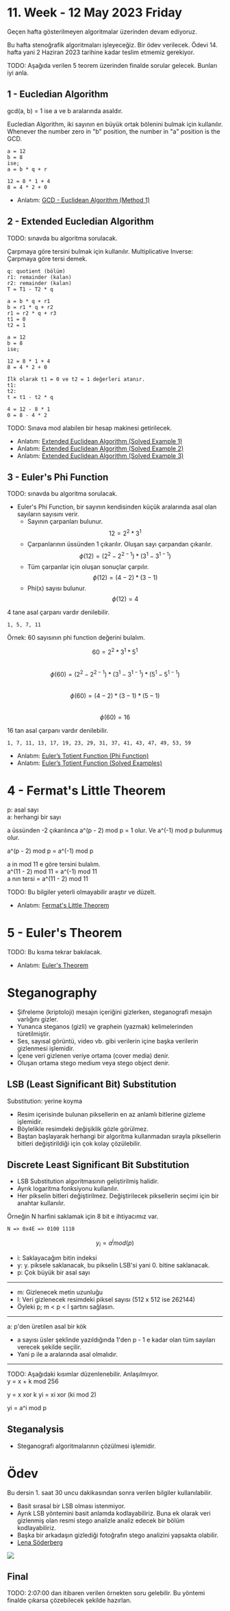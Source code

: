 # 11. Week - 12 May 2023 Friday

Geçen hafta gösterilmeyen algoritmalar üzerinden devam ediyoruz.

Bu hafta stenoğrafik algoritmaları işleyeceğiz. Bir ödev verilecek. Ödevi 14. hafta yani 2 Haziran 2023 tarihine kadar teslim etmemiz gerekiyor.

TODO: Aşağıda verilen 5 teorem üzerinden finalde sorular gelecek. Bunları iyi anla.

## 1 - Eucledian Algorithm

gcd(a, b) = 1 ise a ve b aralarında asaldır.

Eucledian Algorithm, iki sayının en büyük ortak bölenini bulmak için kullanılır.
Whenever the number zero in "b" position, the number in "a" position is the GCD.

```
a = 12
b = 8
ise;
a = b * q + r

12 = 8 * 1 + 4
8 = 4 * 2 + 0
```

* Anlatım: [GCD - Euclidean Algorithm (Method 1)](https://www.youtube.com/watch?v=yHwneN6zJmU)

## 2 - Extended Eucledian Algorithm

TODO: sınavda bu algoritma sorulacak.

Çarpmaya göre tersini bulmak için kullanılır.
Multiplicative Inverse: Çarpmaya göre tersi demek.

```
q: quotient (bölüm)
r1: remainder (kalan)
r2: remainder (kalan)
T = T1 - T2 * q

a = b * q + r1
b = r1 * q + r2
r1 = r2 * q + r3
t1 = 0
t2 = 1

a = 12
b = 8
ise;

12 = 8 * 1 + 4
8 = 4 * 2 + 0

İlk olarak t1 = 0 ve t2 = 1 değerleri atanır.
t1: 
t2: 
t = t1 - t2 * q

4 = 12 - 8 * 1
0 = 8 - 4 * 2

```

TODO: Sınava mod alabilen bir hesap makinesi getirilecek.

* Anlatım: [Extended Euclidean Algorithm (Solved Example 1)](https://www.youtube.com/watch?v=lq285DDdmtw)
* Anlatım: [Extended Euclidean Algorithm (Solved Example 2)](https://www.youtube.com/watch?v=6AUkmf1BYJ0)
* Anlatım: [Extended Euclidean Algorithm (Solved Example 3)](https://www.youtube.com/watch?v=0cUV_x0do2c)

## 3 - Euler's Phi Function

TODO: sınavda bu algoritma sorulacak.

* Euler's Phi Function, bir sayının kendisinden küçük aralarında asal olan sayıların sayısını verir.
  * Sayının çarpanları bulunur.  
  $$ 12 = 2^2 * 3^1 $$
  * Çarpanlarının üssünden 1 çıkarılır. Oluşan sayı çarpandan çıkarılır.  
  $$ \phi(12) = (2^2 - 2^{2 - 1}) * (3^1 - 3^{1 - 1}) $$
  * Tüm çarpanlar için oluşan sonuçlar çarpılır.  
  $$ \phi(12) = (4 - 2) * (3 - 1) $$
  * Phi(x) sayısı bulunur.  
  $$ \phi(12) = 4 $$

4 tane asal çarpanı vardır denilebilir.

```
1, 5, 7, 11
```

Örnek: 60 sayısının phi function değerini bulalım.

$$ 60 = 2^2 * 3^1 * 5^1 $$  
$$ \phi(60) = (2^2 - 2^{2 - 1}) * (3^1 - 3^{1 - 1}) * (5^1 - 5^{1 - 1}) $$  
$$ \phi(60) = (4 - 2) * (3 - 1) * (5 - 1) $$  
$$ \phi(60) = 16 $$  

16 tan asal çarpanı vardır denilebilir.

```
1, 7, 11, 13, 17, 19, 23, 29, 31, 37, 41, 43, 47, 49, 53, 59
```

* Anlatım: [Euler’s Totient Function (Phi Function)](https://www.youtube.com/watch?v=DwQ7-k9LkJ4)
* Anlatım: [Euler’s Totient Function (Solved Examples)](https://www.youtube.com/watch?v=osge0_lZTaY)

# 4 - Fermat's Little Theorem

p: asal sayı  
a: herhangi bir sayı

a üssünden -2 çıkarılınca a^(p - 2) mod p = 1 olur. Ve a^(-1) mod p bulunmuş olur.

a^(p - 2) mod p = a^(-1) mod p

a in mod 11 e göre tersini bulalım.  
a^(11 - 2) mod 11 = a^(-1) mod 11  
a nın tersi = a^(11 - 2) mod 11

TODO: Bu bilgiler yeterli olmayabilir araştır ve düzelt.

* Anlatım: [Fermat's Little Theorem](https://www.youtube.com/watch?v=3Cb0ys-jppU)

# 5 - Euler's Theorem

TODO: Bu kısma tekrar bakılacak.

* Anlatım: [Euler's Theorem](https://www.youtube.com/watch?v=DyOv20d4c70&t=7s)

# Steganography
* Şifreleme (kriptoloji) mesajın içeriğini gizlerken, steganografi mesajın varlığını gizler.
* Yunanca steganos (gizli) ve graphein (yazmak) kelimelerinden türetilmiştir.
* Ses, sayısal görüntü, video vb. gibi verilerin içine başka verilerin gizlenmesi işlemidir.
* İçene veri gizlenen veriye ortama (cover media) denir.
* Oluşan ortama stego medium veya stego object denir.

## LSB (Least Significant Bit) Substitution
Substitution: yerine koyma

* Resim içerisinde bulunan piksellerin en az anlamlı bitlerine gizleme işlemidir.
* Böylelikle resimdeki değişiklik gözle görülmez.
* Baştan başlayarak herhangi bir algoritma kullanmadan sırayla piksellerin bitleri değiştirildiği için çok kolay çözülebilir.
## Discrete Least Significant Bit Substitution
* LSB Substitution algoritmasının geliştirilmiş halidir.
* Ayrık logaritma fonksiyonu kullanılır.
* Her pikselin bitleri değiştirilmez. Değiştirilecek piksellerin seçimi için bir anahtar kullanılır.

Örneğin N harfini saklamak için 8 bit e ihtiyacımız var.
```
N => 0x4E => 0100 1110
```

$$ y_i = a^i mod(p) $$

* i: Saklayacağım bitin indeksi
* y: y. piksele saklanacak, bu pikselin LSB'si yani 0. bitine saklanacak.
* p: Çok büyük bir asal sayı
____

* m: Gizlenecek metin uzunluğu  
* l: Veri gizlenecek resimdeki piksel sayısı (512 x 512 ise 262144)
* Öyleki p; m < p < l şartını sağlasın.
____
a: p'den üretilen asal bir kök
* a sayısı üsler şeklinde yazıldığında 1'den p - 1 e kadar olan tüm sayıları verecek şekilde seçilir.
* Yani p ile a aralarında asal olmalıdır.
____


TODO: Aşağıdaki kısımlar düzenlenebilir. Anlaşılmıyor.  
y = x + k mod 256

y = x xor k
yi = xi xor (ki mod 2)

yi = a^i mod p

## Steganalysis
* Steganografi algoritmalarının çözülmesi işlemidir.


# Ödev
Bu dersin 1. saat 30 uncu dakikasından sonra verilen bilgiler kullanılabilir.
* Basit sırasal bir LSB olması istenmiyor.
* Ayrık LSB yöntemini basit anlamda kodlayabiliriz. Buna ek olarak veri gizlenmiş olan resmi stego analizle analiz edecek bir bölüm kodlayabiliriz.
* Başka bir arkadaşın gizlediği fotoğrafın stego analizini yapsakta olabilir.
* [Lena Söderberg](https://en.wikipedia.org/wiki/Lenna)


![](https://upload.wikimedia.org/wikipedia/en/7/7d/Lenna_%28test_image%29.png)

## Final
TODO: 2:07:00 dan itibaren verilen örnekten soru gelebilir. Bu yöntemi finalde çıkarsa çözebilecek şekilde hazırlan.
